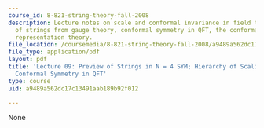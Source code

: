 ```yaml
---
course_id: 8-821-string-theory-fall-2008
description: Lecture notes on scale and conformal invariance in field theory, emergence
  of strings from gauge theory, conformal symmetry in QFT, the conformal group, and
  representation theory.
file_location: /coursemedia/8-821-string-theory-fall-2008/a9489a562dc17c13491aab189b92f012_lecture09.pdf
file_type: application/pdf
layout: pdf
title: 'Lecture 09: Preview of Strings in N = 4 SYM; Hierarchy of Scaling dimensions;
  Conformal Symmetry in QFT'
type: course
uid: a9489a562dc17c13491aab189b92f012

---
```

None